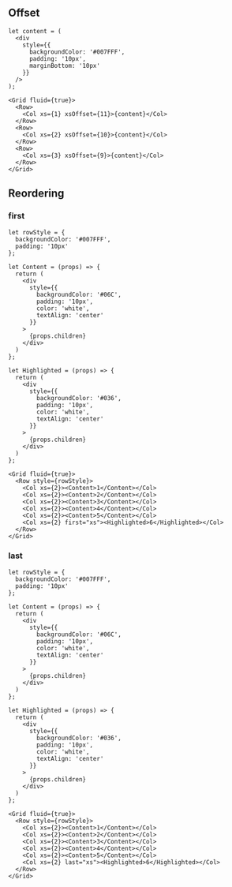 ## Offset

    let content = (
      <div
        style={{
          backgroundColor: '#007FFF',
          padding: '10px',
          marginBottom: '10px'
        }}
      />
    );

    <Grid fluid={true}>
      <Row>
        <Col xs={1} xsOffset={11}>{content}</Col>
      </Row>
      <Row>
        <Col xs={2} xsOffset={10}>{content}</Col>
      </Row>
      <Row>
        <Col xs={3} xsOffset={9}>{content}</Col>
      </Row>
    </Grid>

## Reordering

### first

    let rowStyle = {
      backgroundColor: '#007FFF',
      padding: '10px'
    };

    let Content = (props) => {
      return (
        <div
          style={{
            backgroundColor: '#06C',
            padding: '10px',
            color: 'white',
            textAlign: 'center'
          }}
        >
          {props.children}
        </div>
      )
    };

    let Highlighted = (props) => {
      return (
        <div
          style={{
            backgroundColor: '#036',
            padding: '10px',
            color: 'white',
            textAlign: 'center'
          }}
        >
          {props.children}
        </div>
      )
    };

    <Grid fluid={true}>
      <Row style={rowStyle}>
        <Col xs={2}><Content>1</Content></Col>
        <Col xs={2}><Content>2</Content></Col>
        <Col xs={2}><Content>3</Content></Col>
        <Col xs={2}><Content>4</Content></Col>
        <Col xs={2}><Content>5</Content></Col>
        <Col xs={2} first="xs"><Highlighted>6</Highlighted></Col>
      </Row>
    </Grid>

### last

    let rowStyle = {
      backgroundColor: '#007FFF',
      padding: '10px'
    };

    let Content = (props) => {
      return (
        <div
          style={{
            backgroundColor: '#06C',
            padding: '10px',
            color: 'white',
            textAlign: 'center'
          }}
        >
          {props.children}
        </div>
      )
    };

    let Highlighted = (props) => {
      return (
        <div
          style={{
            backgroundColor: '#036',
            padding: '10px',
            color: 'white',
            textAlign: 'center'
          }}
        >
          {props.children}
        </div>
      )
    };

    <Grid fluid={true}>
      <Row style={rowStyle}>
        <Col xs={2}><Content>1</Content></Col>
        <Col xs={2}><Content>2</Content></Col>
        <Col xs={2}><Content>3</Content></Col>
        <Col xs={2}><Content>4</Content></Col>
        <Col xs={2}><Content>5</Content></Col>
        <Col xs={2} last="xs"><Highlighted>6</Highlighted></Col>
      </Row>
    </Grid>
